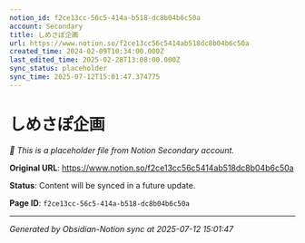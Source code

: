 ```yaml
---
notion_id: f2ce13cc-56c5-414a-b518-dc8b04b6c50a
account: Secondary
title: しめさぽ企画
url: https://www.notion.so/f2ce13cc56c5414ab518dc8b04b6c50a
created_time: 2024-02-09T10:34:00.000Z
last_edited_time: 2025-02-28T13:08:00.000Z
sync_status: placeholder
sync_time: 2025-07-12T15:01:47.374775
---
```


# しめさぽ企画

*🔄 This is a placeholder file from Notion Secondary account.*

**Original URL**: https://www.notion.so/f2ce13cc56c5414ab518dc8b04b6c50a

**Status**: Content will be synced in a future update.

**Page ID**: `f2ce13cc-56c5-414a-b518-dc8b04b6c50a`

---

*Generated by Obsidian-Notion sync at 2025-07-12 15:01:47*
